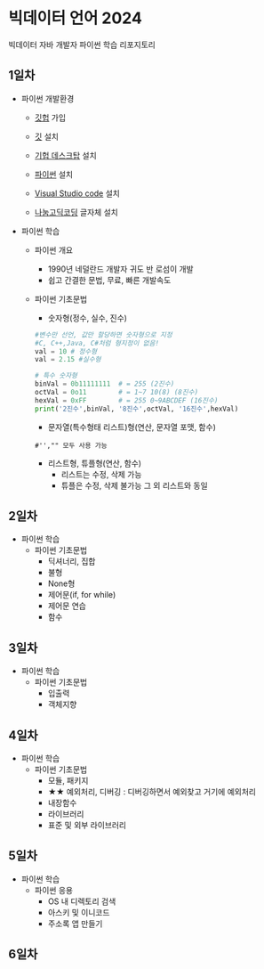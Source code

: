 # 빅데이터 언어 2024
빅데이터 자바 개발자 파이썬 학습 리포지토리

## 1일차
- 파이썬 개발환경 
    - [깃헙](http://github.com/) 가입

    - [깃](http://git-scm.com/download/win) 설치
    
    - [기헙 데스크탑](http://desktop.github.com/) 설치
    
    - [파이썬](http://python.org) 설치
        
    - [Visual Studio code](https://code.visualstudio.com/download) 설치

    - [나눔고딕코딩](http://github.com/naver/nanumfont) 글자체 설치

- 파이썬 학습   
    - 파이썬 개요
        - 1990년 네덜란드 개발자 귀도 반 로섬이 개발
        - 쉽고 간결한 문법, 무료, 빠른 개발속도
    - 파이썬 기초문법
        - 숫자형(정수, 실수, 진수)

        ```python
        #변수만 선언, 값만 할당하면 숫자형으로 지정
        #C, C++,Java, C#처럼 형지정이 없음!
        val = 10 # 정수형
        val = 2.15 #실수형
        
        # 특수 숫자형
        binVal = 0b11111111  # = 255 (2진수)
        octVal = 0o11        # = 1~7 10(8) (8진수)
        hexVal = 0xFF        # = 255 0~9ABCDEF (16진수)
        print('2진수',binVal, '8진수',octVal, '16진수',hexVal)
        ```
        - 문자열(특수형태 리스트)형(연산, 문자열 포맷, 함수)
        ```phthon
        #'',"" 모두 사용 가능
        ```
        - 리스트형, 튜플형(연산, 함수)
            - 리스트는 수정, 삭제 가능
            - 튜플은 수정, 삭제 불가능 그 외 리스트와 동일

## 2일차
- 파이썬 학습
    - 파이썬 기초문법
        - 딕셔너리, 집합
        - 불형
        - None형
        - 제어문(if, for while)
        - 제어문 연습
        - 함수

## 3일차
- 파이썬 학습
    - 파이썬 기초문법
        - 입출력
        - 객체지향
        
## 4일차
- 파이썬 학습
    - 파이썬 기초문법
        - 모듈, 패키지
        - ★★ 예외처리, 디버깅 : 디버깅하면서 예외찾고 거기에 예외처리
        - 내장함수
        - 라이브러리
        - 표준 및 외부 라이브러리

## 5일차
- 파이썬 학습
    - 파이썬 응용
        - OS 내 디렉토리 검색
        - 아스키 및 이니코드
        - 주소록 앱 만들기

## 6일차
